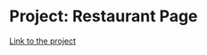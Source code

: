 # Project: Restaurant Page

[Link to the project](https://www.theodinproject.com/lessons/node-path-javascript-restaurant-page)
